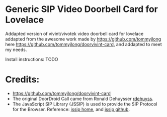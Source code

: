 # Generic SIP Video Doorbell Card for Lovelace

Addapted version of vivint/vivotek video doorbell card for lovelace addapted from the awesome work made by https://github.com/tommyjlong 
here https://github.com/tommyjlong/doorvivint-card, and addapted to meet my needs.

Install instructions:
TODO


# Credits:
- https://github.com/tommyjlong/doorvivint-card
- The original DoorDroid Call came from Ronald Dehuysser [rdehuyss](https://github.com/rdehuyss/DoorDroid).
- The JavaScript SIP Library (JSSIP) is used to provide the SIP Protocol for the Browser. Reference: [jssip home](https://jssip.net/), and [jssip github](https://github.com/versatica/JsSIP/).



